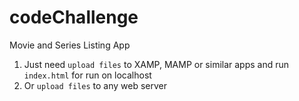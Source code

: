 # codeChallenge
Movie and Series Listing App
1. Just need <code>upload files</code> to XAMP, MAMP or similar apps and run <code>index.html</code> for run on localhost
2. Or <code>upload files</code> to any web server 

